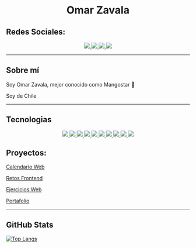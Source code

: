 <h1 align="center"> Omar Zavala </h1>

## Redes Sociales:

<div align="center">
    <a href="https://www.linkedin.com/in/omar-zavala-ugarte/">
        <img src="https://img.shields.io/badge/LinkedIn-0077B5?style=for-the-badge&logo=linkedin&logoColor=white">
    </a>
    <a href="https://www.instagram.com/omar.zavala0/">
        <img src="https://img.shields.io/badge/Instagram-E4405F?style=for-the-badge&logo=instagram&logoColor=white">
    </a>
    <a href="mailto:influencia.x.94@gmail.com">
        <img src="https://img.shields.io/badge/Gmail-D14836?style=for-the-badge&logo=gmail&logoColor=white">
    </a>
    <a href="https://omar-zavala.xyz/">
        <img src="https://img.shields.io/badge/website-000000?style=for-the-badge&logo=About.me&logoColor=white">
    </a>
</div>

---

## Sobre mí

Soy Omar Zavala, mejor conocido como Mangostar 🥭

Soy de Chile

---

## Tecnologias
<div align="center">
    <a href="https://developer.mozilla.org/es/docs/Learn/Getting_started_with_the_web/HTML_basics">
        <img src="https://img.shields.io/badge/HTML5-E34F26?style=for-the-badge&logo=html5&logoColor=white">
    </a>
    <a href="https://developer.mozilla.org/es/docs/Web/CSS">
        <img src="https://img.shields.io/badge/CSS3-1572B6?style=for-the-badge&logo=css3&logoColor=white">
    </a>
    <a href="https://sass-lang.com/">
        <img src="https://img.shields.io/badge/Sass-CC6699?style=for-the-badge&logo=sass&logoColor=white">
    </a>
    <a href="https://developer.mozilla.org/es/docs/Web/JavaScript">
        <img src="https://img.shields.io/badge/JavaScript-F7DF1E?style=for-the-badge&logo=javascript&logoColor=black">
    </a>
    <a href="https://es.reactjs.org/">
        <img src="https://img.shields.io/badge/React-20232A?style=for-the-badge&logo=react&logoColor=61DAFB">
    </a>
    <a href="https://tailwindcss.com/">
        <img src="https://img.shields.io/badge/Tailwind_CSS-38B2AC?style=for-the-badge&logo=tailwind-css&logoColor=white">
    </a>
    <a href="https://www.figma.com/">
        <img src="https://img.shields.io/badge/Figma-F24E1E?style=for-the-badge&logo=figma&logoColor=white">
    </a>
    <a href="https://www.mysql.com/">
        <img src="https://img.shields.io/badge/MySQL-00000F?style=for-the-badge&logo=mysql&logoColor=white">
    </a>
    <a href="https://nodejs.dev/">
        <img src="https://img.shields.io/badge/Node.js-43853D?style=for-the-badge&logo=node.js&logoColor=white">
    </a>
    <a href="https://expressjs.com/">
        <img src="https://img.shields.io/badge/Express.js-404D59?style=for-the-badge">
    </a>
</div>

## Proyectos:

[Calendario Web](https://mangostar1.github.io/Calendar/)

[Retos Frontend](https://mangostar1.github.io/Frontend_mentor/index.html)

[Ejercicios Web](https://ejercicios-web.netlify.app/)

[Portafolio](https://omar-zavala.xyz/)

---

## GitHub Stats

[![Top Langs](https://github-readme-stats.vercel.app/api/top-langs/?username=Mangostar1&layout=compact)](https://github.com/anuraghazra/github-readme-stats)